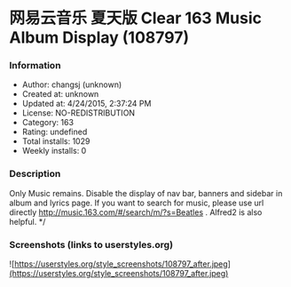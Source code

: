 # 网易云音乐 夏天版 Clear 163 Music Album Display (108797)

### Information
- Author: changsj (unknown)
- Created at: unknown
- Updated at: 4/24/2015, 2:37:24 PM
- License: NO-REDISTRIBUTION
- Category: 163
- Rating: undefined
- Total installs: 1029
- Weekly installs: 0


### Description
Only Music remains. 
Disable the display of nav bar, banners and sidebar in album and lyrics page.
If you want to search for music, please use url directly http://music.163.com/#/search/m/?s=Beatles . Alfred2 is also helpful.
*/


### Screenshots (links to userstyles.org)
![https://userstyles.org/style_screenshots/108797_after.jpeg](https://userstyles.org/style_screenshots/108797_after.jpeg)


